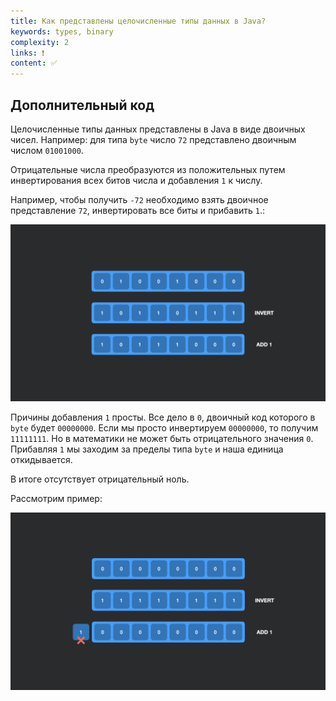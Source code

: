 ```yaml
---
title: Как представлены целочисленные типы данных в Java?
keywords: types, binary
complexity: 2
links: ❗
content: ✅
---
```


## Дополнительный код

Целочисленные типы данных представлены в Java в виде двоичных чисел.
Например: для типа `byte` число `72` представлено двоичным числом `01001000`.

Отрицательные числа преобразуются из положительных путем инвертирования всех битов числа и добавления `1` к числу.

Например, чтобы получить `-72` необходимо взять двоичное представление `72`, инвертировать все биты и прибавить `1`.:

![swark - java 001](img/neg-binary.jpeg)

Причины добавления `1` просты. Все дело в `0`, двоичный код которого в `byte` будет `00000000`. 
Если мы просто инвертируем `00000000`, то получим `11111111`. Но в математики не может быть отрицательного значения `0`.
Прибавляя `1` мы заходим за пределы типа `byte` и наша единица откидывается.

В итоге отсутствует отрицательный ноль.

Рассмотрим пример:

![swark - java 002](img/neg-zero.jpeg)